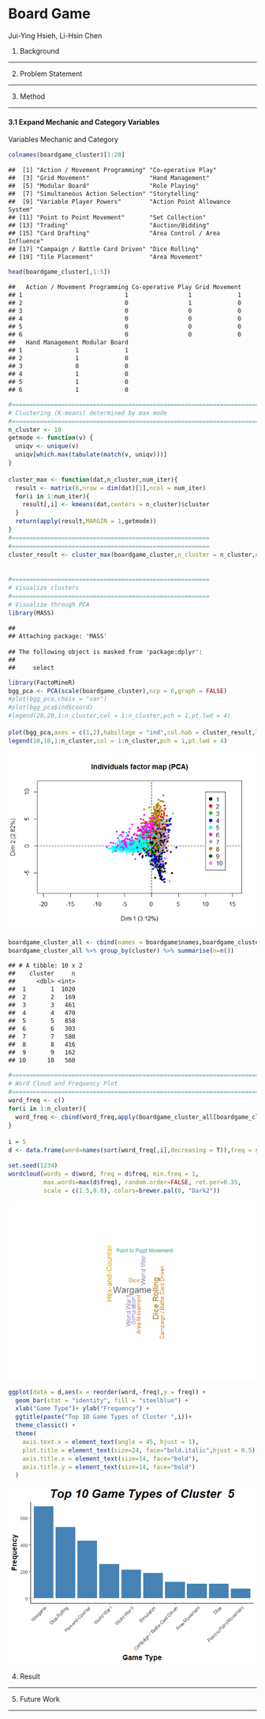 Board Game
================
Jui-Ying Hsieh, Li-Hsin Chen

1. Background
-------------

2. Problem Statement
--------------------

3. Method
---------

#### 3.1 Expand Mechanic and Category Variables

Variables Mechanic and Category

``` r
colnames(boardgame_cluster)[1:20]
```

    ##  [1] "Action / Movement Programming" "Co-operative Play"            
    ##  [3] "Grid Movement"                 "Hand Management"              
    ##  [5] "Modular Board"                 "Role Playing"                 
    ##  [7] "Simultaneous Action Selection" "Storytelling"                 
    ##  [9] "Variable Player Powers"        "Action Point Allowance System"
    ## [11] "Point to Point Movement"       "Set Collection"               
    ## [13] "Trading"                       "Auction/Bidding"              
    ## [15] "Card Drafting"                 "Area Control / Area Influence"
    ## [17] "Campaign / Battle Card Driven" "Dice Rolling"                 
    ## [19] "Tile Placement"                "Area Movement"

``` r
head(boardgame_cluster[,1:5])
```

    ##   Action / Movement Programming Co-operative Play Grid Movement
    ## 1                             1                 1             1
    ## 2                             0                 1             0
    ## 3                             0                 0             0
    ## 4                             0                 0             0
    ## 5                             0                 0             0
    ## 6                             0                 0             0
    ##   Hand Management Modular Board
    ## 1               1             1
    ## 2               1             0
    ## 3               0             0
    ## 4               1             0
    ## 5               1             0
    ## 6               1             0

``` r
#=========================================================================
# Clustering (K-means) determined by max mode
#=========================================================================
n_cluster <- 10
getmode <- function(v) {
  uniqv <- unique(v)
  uniqv[which.max(tabulate(match(v, uniqv)))]
}

cluster_max <- function(dat,n_cluster,num_iter){
  result <- matrix(0,nrow = dim(dat)[1],ncol = num_iter)
  for(i in 1:num_iter){
    result[,i] <- kmeans(dat,centers = n_cluster)$cluster
  }
  return(apply(result,MARGIN = 1,getmode))
}
#========================================================
#========================================================
cluster_result <- cluster_max(boardgame_cluster,n_cluster = n_cluster,num_iter = 100)


#========================================================
# Visualize clusters
#========================================================
# Visualize through PCA
library(MASS)
```

    ## 
    ## Attaching package: 'MASS'

    ## The following object is masked from 'package:dplyr':
    ## 
    ##     select

``` r
library(FactoMineR)
bgg_pca <- PCA(scale(boardgame_cluster),ncp = 6,graph = FALSE)
#plot(bgg_pca,choix = "var")
#plot(bgg_pca$ind$coord)
#legend(20,20,1:n_cluster,col = 1:n_cluster,pch = 1,pt.lwd = 4)

plot(bgg_pca,axes = c(1,2),habillage = "ind",col.hab = cluster_result,label = "none")
legend(10,10,1:n_cluster,col = 1:n_cluster,pch = 1,pt.lwd = 4)
```

![](README_files/figure-markdown_github/unnamed-chunk-4-1.png)

``` r
boardgame_cluster_all <- cbind(names = boardgame$names,boardgame_cluster,cluster = cluster_result)
boardgame_cluster_all %>% group_by(cluster) %>% summarise(n=n())
```

    ## # A tibble: 10 x 2
    ##    cluster     n
    ##      <dbl> <int>
    ##  1       1  1020
    ##  2       2   169
    ##  3       3   461
    ##  4       4   470
    ##  5       5   858
    ##  6       6   303
    ##  7       7   580
    ##  8       8   416
    ##  9       9   162
    ## 10      10   560

``` r
#=========================================================================
# Word Cloud and Frequency Plot
#=========================================================================
word_freq <- c()
for(i in 1:n_cluster){
  word_freq <- cbind(word_freq,apply(boardgame_cluster_all[boardgame_cluster_all$cluster==i,-c(1,138)],2,sum))
}

i = 5
d <- data.frame(word=names(sort(word_freq[,i],decreasing = T)),freq = sort(word_freq[,i],decreasing = T))[1:10,]
```

``` r
set.seed(1234)
wordcloud(words = d$word, freq = d$freq, min.freq = 1,
          max.words=max(d$freq), random.order=FALSE, rot.per=0.35,
          scale = c(1.5,0.8), colors=brewer.pal(8, "Dark2"))
```

![](README_files/figure-markdown_github/unnamed-chunk-6-1.png)

``` r
ggplot(data = d,aes(x = reorder(word,-freq),y = freq)) + 
  geom_bar(stat = "identity", fill = "steelblue") +
  xlab("Game Type")+ ylab("Frequency") +
  ggtitle(paste("Top 10 Game Types of Cluster ",i))+
  theme_classic() +
  theme(
    axis.text.x = element_text(angle = 45, hjust = 1),
    plot.title = element_text(size=24, face="bold.italic",hjust = 0.5),
    axis.title.x = element_text(size=14, face="bold"),
    axis.title.y = element_text(size=14, face="bold")
  )
```

![](README_files/figure-markdown_github/unnamed-chunk-7-1.png)

4. Result
---------

5. Future Work
--------------
